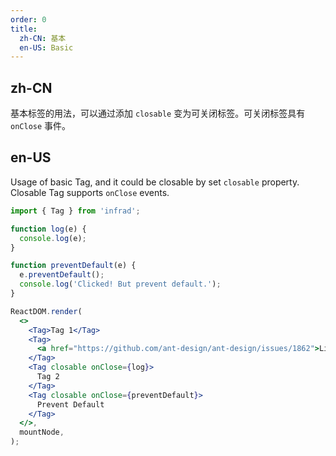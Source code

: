 ```yaml
---
order: 0
title:
  zh-CN: 基本
  en-US: Basic
---
```


## zh-CN

基本标签的用法，可以通过添加 `closable` 变为可关闭标签。可关闭标签具有 `onClose` 事件。

## en-US

Usage of basic Tag, and it could be closable by set `closable` property. Closable Tag supports `onClose` events.

```jsx
import { Tag } from 'infrad';

function log(e) {
  console.log(e);
}

function preventDefault(e) {
  e.preventDefault();
  console.log('Clicked! But prevent default.');
}

ReactDOM.render(
  <>
    <Tag>Tag 1</Tag>
    <Tag>
      <a href="https://github.com/ant-design/ant-design/issues/1862">Link</a>
    </Tag>
    <Tag closable onClose={log}>
      Tag 2
    </Tag>
    <Tag closable onClose={preventDefault}>
      Prevent Default
    </Tag>
  </>,
  mountNode,
);
```
